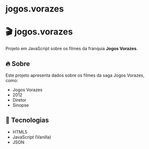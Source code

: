 # jogos.vorazes
# 🎬 jogos.vorazes

Projeto em JavaScript sobre os filmes da franquia **Jogos Vorazes**.

## 🔥 Sobre

Este projeto apresenta dados sobre os filmes da saga Jogos Vorazes, como:

- Jogos Vorazes
- 2012
- Diretor
- Sinopse

## 🚀 Tecnologias

- HTML5
- JavaScript (Vanilla)
- JSON

